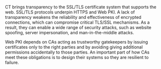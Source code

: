 CT brings transparency to the SSL/TLS certificate system that supports the web. SSL/TLS protocols underpin HTTPS and Web PKI. A lack of transparency weakens the reliability and effectiveness of encrypted connections, which can compromise critical TLS/SSL mechanisms. As a result, they can enable a wide range of security attacks, such as website spoofing, server impersonation, and man-in-the-middle attacks.

Web PKI depends on CAs acting as trustworthy gatekeepers by issuing certificates only to the right parties and by avoiding giving additional permissions accidentally to those parties. An important part of how CAs meet these obligations is to design their systems so they are resilient to failure.
